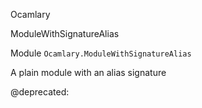 Ocamlary

ModuleWithSignatureAlias

Module `Ocamlary.ModuleWithSignatureAlias`

A plain module with an alias signature

@deprecated:

